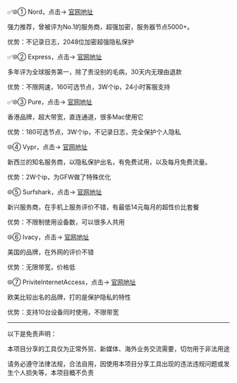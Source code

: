 ✅🌐① Nord，点击-> [官网地址](https://dwz.cn/3GdHB0hE)

强力推荐，曾被评为No.1的服务商，超强加密，服务器节点5000+。 

优势：不记录日志，2048位加密超强隐私保护

✅🌐② Express，点击-> [官网地址](https://dwz.cn/8JptBLt7)

多年评为全球服务第一，除了贵没别的毛病，30天内无理由退款

优势：不限网速，160可选节点，3W个ip，24小时客服支持

✅🌐③ Pure，点击-> [官网地址](https://dwz.cn/7zizaF8L)

香港品牌，超大带宽，直连通道，很多Mac使用它

优势：180可选节点，3W个ip，不记录日志，完全保护个人隐私

🌐④ Vypr，点击-> [官网地址](https://dwz.cn/oL46PiPj)

新西兰的知名服务商，以隐私保护出名，有免费试用，以及每月免费流量。

优势：2W个ip，为GFW做了特殊优化

🌐⑤ Surfshark，点击-> [官网地址](https://dwz.cn/HhgQ2u6B)

新兴服务商，在手机上服务评价不错，有最低14元每月的超性价比套餐

优势：不限制使用设备数，可以很多人共用

🌐⑥ Ivacy，点击-> [官网地址](https://dwz.cn/3COi1VWr)

美国的品牌，在外网的评价不错

优势：无限带宽，价格低

🌐⑦ PriviteInternetAccess，点击-> [官网地址](http://www.privateinternetaccess.com/pages/buy-vpn/pintuan-VVPPN)

欧美比较出名的品牌，打的是保护隐私的特性

优势：支持10台设备同时使用，不限带宽

----

以下是免责声明：

本项目分享的工具仅为正常外贸、新媒体、海外业务交流需要，切勿用于非法用途

请务必遵守法律法规，合法自用，因使用本项目分享工具出现的违法违规问题或发生个人损失等，本项目概不负责
